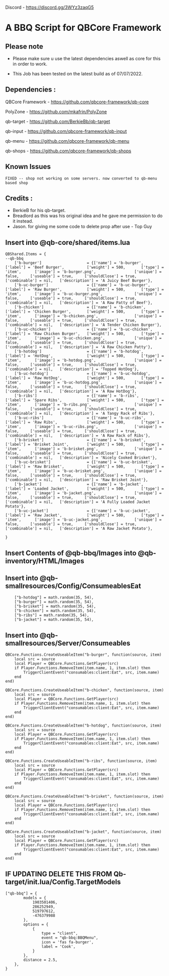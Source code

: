 
Discord - https://discord.gg/3WYz3zaqG5

# A BBQ Script for QBCore Framework

## Please note

- Please make sure u use the latest dependencies aswell as core for this in order to work.

- This Job has been tested on the latest build as of 07/07/2022.


## Dependencies :

QBCore Framework - https://github.com/qbcore-framework/qb-core

PolyZone - https://github.com/mkafrin/PolyZone

qb-target - https://github.com/BerkieBb/qb-target

qb-input - https://github.com/qbcore-framework/qb-input

qb-menu - https://github.com/qbcore-framework/qb-menu

qb-shops - https://github.com/qbcore-framework/qb-shops 

## Known Issues 
```
FIXED -- shop not working on some servers. now converted to qb-menu based shop
```

## Credits : 

- BerkieB for his qb-target.
- Breadlord as this was his original idea and he gave me permission to do it instead. 
- Jason. for giving me some code to delete prop after use - Top Guy

## Insert into @qb-core/shared/items.lua 

```
QBShared.Items = {
--qb-bbq
	['b-burger'] 			        = {['name'] = 'b-burger', 		        	   	['label'] = 'Beef Burger', 		    ['weight'] = 500, 		['type'] = 'item', 		['image'] = 'b-burger.png', 	        	['unique'] = false, 	['useable'] = true, 	['shouldClose'] = true,	   ['combinable'] = nil,   ['description'] = 'A Juicy Beef Burger'},
    ['b-uc-burger'] 			    = {['name'] = 'b-uc-burger', 		           	['label'] = 'Raw Burger', 	        ['weight'] = 500, 		['type'] = 'item', 		['image'] = 'b-uc-burger.png', 	        	['unique'] = false, 	['useable'] = true, 	['shouldClose'] = true,	   ['combinable'] = nil,   ['description'] = 'A Raw Patty of Beef'},
    ['b-chicken'] 			        = {['name'] = 'b-chicken', 		        	   	['label'] = 'Chicken Burger', 	    ['weight'] = 500, 		['type'] = 'item', 		['image'] = 'b-chicken.png', 	        	['unique'] = false, 	['useable'] = true, 	['shouldClose'] = true,	   ['combinable'] = nil,   ['description'] = 'A Tender Chicken Burger'},
    ['b-uc-chicken'] 			    = {['name'] = 'b-uc-chicken', 		           	['label'] = 'Raw Chicken Burger',   ['weight'] = 500, 		['type'] = 'item', 		['image'] = 'b-uc-chicken.png', 	       	['unique'] = false, 	['useable'] = true, 	['shouldClose'] = true,	   ['combinable'] = nil,   ['description'] = 'A Raw Chicken Patty'},
    ['b-hotdog'] 			        = {['name'] = 'b-hotdog', 		        	   	['label'] = 'HotDog', 		        ['weight'] = 500, 		['type'] = 'item', 		['image'] = 'b-hotdog.png', 	        	['unique'] = false, 	['useable'] = true, 	['shouldClose'] = true,	   ['combinable'] = nil,   ['description'] = 'Topped HotDog'},
    ['b-uc-hotdog'] 			    = {['name'] = 'b-uc-hotdog', 		           	['label'] = 'Raw HotDog', 	        ['weight'] = 500, 		['type'] = 'item', 		['image'] = 'b-uc-hotdog.png', 	        	['unique'] = false, 	['useable'] = true, 	['shouldClose'] = true,	   ['combinable'] = nil,   ['description'] = 'A Raw HotDog'},
    ['b-ribs'] 			            = {['name'] = 'b-ribs', 		        	   	['label'] = 'Spare Ribs', 		    ['weight'] = 500, 		['type'] = 'item', 		['image'] = 'b-ribs.png', 	            	['unique'] = false, 	['useable'] = true, 	['shouldClose'] = true,	   ['combinable'] = nil,   ['description'] = 'A Tangy Rack of Ribs'},
    ['b-uc-ribs'] 	     		    = {['name'] = 'b-uc-ribs', 		             	['label'] = 'Raw Ribs', 	        ['weight'] = 500, 		['type'] = 'item', 		['image'] = 'b-uc-ribs.png', 	        	['unique'] = false, 	['useable'] = true, 	['shouldClose'] = true,	   ['combinable'] = nil,   ['description'] = 'A Raw Rack of Ribs'},
    ['b-brisket'] 			        = {['name'] = 'b-brisket', 		        	   	['label'] = 'Brisket Joint', 	    ['weight'] = 500, 		['type'] = 'item', 		['image'] = 'b-brisket.png', 	        	['unique'] = false, 	['useable'] = true, 	['shouldClose'] = true,	   ['combinable'] = nil,   ['description'] = 'Nicely Cooked Brisket'},
    ['b-uc-brisket'] 			    = {['name'] = 'b-uc-brisket', 		           	['label'] = 'Raw Brisket', 	        ['weight'] = 500, 		['type'] = 'item', 		['image'] = 'b-uc-brisket.png', 	       	['unique'] = false, 	['useable'] = true, 	['shouldClose'] = true,	   ['combinable'] = nil,   ['description'] = 'Raw Brisket Joint'},
    ['b-jacket'] 			        = {['name'] = 'b-jacket', 		        	   	['label'] = 'Loaded Jacket', 	    ['weight'] = 500, 		['type'] = 'item', 		['image'] = 'b-jacket.png', 	        	['unique'] = false, 	['useable'] = true, 	['shouldClose'] = true,	   ['combinable'] = nil,   ['description'] = 'A Fully Loaded Jacket Potato'},
    ['b-uc-jacket'] 			    = {['name'] = 'b-uc-jacket', 		           	['label'] = 'Raw Jacket', 	        ['weight'] = 500, 		['type'] = 'item', 		['image'] = 'b-uc-jacket.png', 	        	['unique'] = false, 	['useable'] = true, 	['shouldClose'] = true,	   ['combinable'] = nil,   ['description'] = 'A Raw Jacket Potato'},
    
}

```

## Insert Contents of @qb-bbq/Images into @qb-inventory/HTML/Images

## Insert into @qb-smallresources/Config/ConsumeablesEat

``` 
    ["b-hotdog"] = math.random(35, 54),
    ["b-burger"] = math.random(35, 54),
    ["b-brisket"] = math.random(35, 54),
    ["b-chicken"] = math.random(35, 54),
    ["b-ribs"] = math.random(35, 54),
    ["b-jacket"] = math.random(35, 54),

```

## Insert into @qb-smallresources/Server/Consumeables

```
QBCore.Functions.CreateUseableItem("b-burger", function(source, item)
    local src = source
    local Player = QBCore.Functions.GetPlayer(src)
	if Player.Functions.RemoveItem(item.name, 1, item.slot) then
        TriggerClientEvent("consumables:client:Eat", src, item.name)
    end
end)

QBCore.Functions.CreateUseableItem("b-chicken", function(source, item)
    local src = source
    local Player = QBCore.Functions.GetPlayer(src)
	if Player.Functions.RemoveItem(item.name, 1, item.slot) then
        TriggerClientEvent("consumables:client:Eat", src, item.name)
    end
end)

QBCore.Functions.CreateUseableItem("b-hotdog", function(source, item)
    local src = source
    local Player = QBCore.Functions.GetPlayer(src)
	if Player.Functions.RemoveItem(item.name, 1, item.slot) then
        TriggerClientEvent("consumables:client:Eat", src, item.name)
    end
end)

QBCore.Functions.CreateUseableItem("b-ribs", function(source, item)
    local src = source
    local Player = QBCore.Functions.GetPlayer(src)
	if Player.Functions.RemoveItem(item.name, 1, item.slot) then
        TriggerClientEvent("consumables:client:Eat", src, item.name)
    end
end)

QBCore.Functions.CreateUseableItem("b-brisket", function(source, item)
    local src = source
    local Player = QBCore.Functions.GetPlayer(src)
	if Player.Functions.RemoveItem(item.name, 1, item.slot) then
        TriggerClientEvent("consumables:client:Eat", src, item.name)
    end
end)

QBCore.Functions.CreateUseableItem("b-jacket", function(source, item)
    local src = source
    local Player = QBCore.Functions.GetPlayer(src)
	if Player.Functions.RemoveItem(item.name, 1, item.slot) then
        TriggerClientEvent("consumables:client:Eat", src, item.name)
    end
end)

```
## IF UPDATING DELETE THIS FROM Qb-target/init.lua/Config.TargetModels
``` 
["qb-bbq"] = {
        models = {
            1903501406,
            286252949,
            519797612,
            -476379988
        },
        options = {
            {
                type = "client", 
                event = "qb-bbq:BBQMenu", 
                icon = 'fas fa-burger', 
                label = 'Cook', 
            }
        },
        distance = 2.5,
    },
}

```
